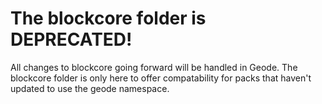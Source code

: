 # The blockcore folder is DEPRECATED!

All changes to blockcore going forward will be handled in Geode. The blockcore folder is only here to offer compatability for packs that haven't updated to use the geode namespace.